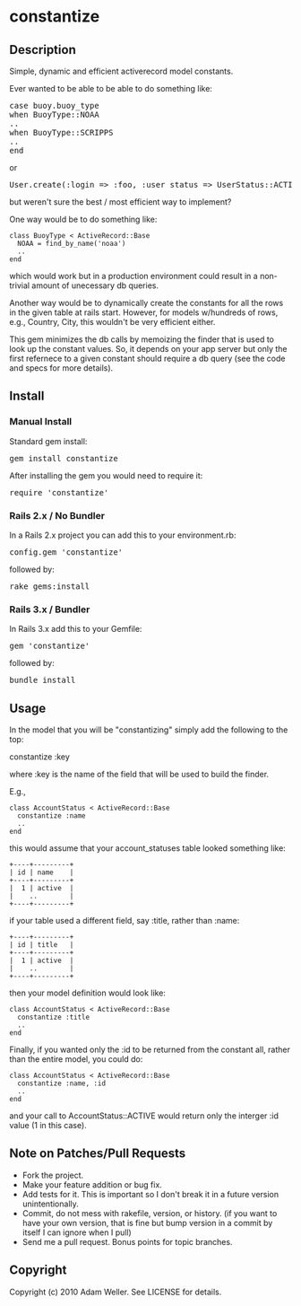 # constantize

## Description

Simple, dynamic and efficient activerecord model constants.

Ever wanted to be able to be able to do something like:

<pre>
case buoy.buoy_type
when BuoyType::NOAA
..
when BuoyType::SCRIPPS
..
end
</pre>

or

<pre>
User.create(:login => :foo, :user_status => UserStatus::ACTIVE)
</pre>

but weren't sure the best / most efficient way to implement?

One way would be to do something like:

    class BuoyType < ActiveRecord::Base
      NOAA = find_by_name('noaa')
      ..
    end

which would work but in a production environment could result in a non-trivial amount
of unecessary db queries.

Another way would be to dynamically create the constants for all the rows in the given
table at rails start.  However, for models w/hundreds of rows, e.g., Country, City,
this wouldn't be very efficient either.

This gem minimizes the db calls by memoizing the finder that is used to look up the constant
values.  So, it depends on your app server but only the first refernece to a given constant
should require a db query (see the code and specs for more details).

## Install

### Manual Install

Standard gem install:

<pre>
gem install constantize
</pre>

After installing the gem you would need to require it:

<pre>
require 'constantize'
</pre>

### Rails 2.x / No Bundler

In a Rails 2.x project you can add this to your environment.rb:

<pre>
config.gem 'constantize'
</pre>

followed by:

<pre>
rake gems:install
</pre>

### Rails 3.x / Bundler

In Rails 3.x add this to your Gemfile:

<pre>
gem 'constantize'
</pre>

followed by:

<pre>
bundle install
</pre>

## Usage

In the model that you will be "constantizing" simply add the following to the top:

constantize :key

where :key is the name of the field that will be used to build the finder.

E.g., 

    class AccountStatus < ActiveRecord::Base
      constantize :name
      ..
    end

this would assume that your account_statuses table looked something like:

    +----+---------+
    | id | name    |
    +----+---------+
    |  1 | active  |
    |    ..        |
    +----+---------+

if your table used a different field, say :title, rather than :name:

    +----+---------+
    | id | title   |
    +----+---------+
    |  1 | active  |
    |    ..        |
    +----+---------+

then your model definition would look like:

    class AccountStatus < ActiveRecord::Base
      constantize :title
      ..
    end

Finally, if you wanted only the :id to be returned from the constant all, rather than
the entire model, you could do:


    class AccountStatus < ActiveRecord::Base
      constantize :name, :id
      ..
    end

and your call to AccountStatus::ACTIVE would return only the interger :id value (1 in this
case).

## Note on Patches/Pull Requests
 
* Fork the project.
* Make your feature addition or bug fix.
* Add tests for it. This is important so I don't break it in a
  future version unintentionally.
* Commit, do not mess with rakefile, version, or history.
  (if you want to have your own version, that is fine but bump version in a commit by itself I can ignore when I pull)
* Send me a pull request. Bonus points for topic branches.

## Copyright

Copyright (c) 2010 Adam Weller. See LICENSE for details.

